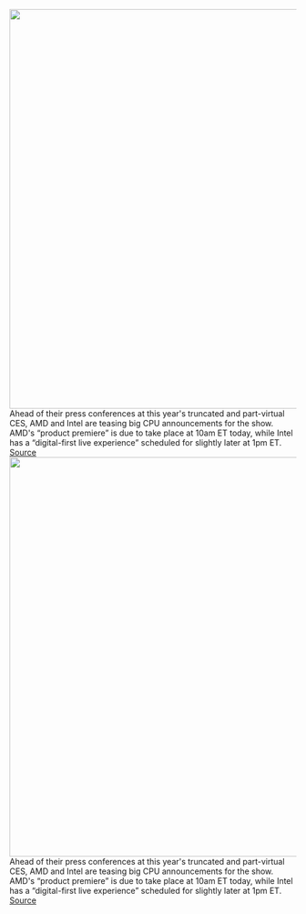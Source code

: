 <img src='https://cdn.vox-cdn.com/thumbor/XSzbIQmwT6Va0FjZKyFFZRxeplg=/0x0:2048x1366/1200x800/filters:focal(861x520:1187x846)/cdn.vox-cdn.com/uploads/chorus_image/image/70345109/image.0.jpeg' width='700px' /><br/>
Ahead of their press conferences at this year's truncated and part-virtual CES, AMD and Intel are teasing big CPU announcements for the show. AMD's “product premiere” is due to take place at 10am ET today, while Intel has a “digital-first live experience” scheduled for slightly later at 1pm ET.
<a href='https://www.theverge.com/2022/1/4/22866452/intel-amd-cpu-ces-2022-core-i9-12900ks-ryzen-processor'> Source <a/><img src='https://cdn.vox-cdn.com/thumbor/XSzbIQmwT6Va0FjZKyFFZRxeplg=/0x0:2048x1366/1200x800/filters:focal(861x520:1187x846)/cdn.vox-cdn.com/uploads/chorus_image/image/70345109/image.0.jpeg' width='700px' /><br/>
Ahead of their press conferences at this year's truncated and part-virtual CES, AMD and Intel are teasing big CPU announcements for the show. AMD's “product premiere” is due to take place at 10am ET today, while Intel has a “digital-first live experience” scheduled for slightly later at 1pm ET.
<a href='https://www.theverge.com/2022/1/4/22866452/intel-amd-cpu-ces-2022-core-i9-12900ks-ryzen-processor'> Source <a/>